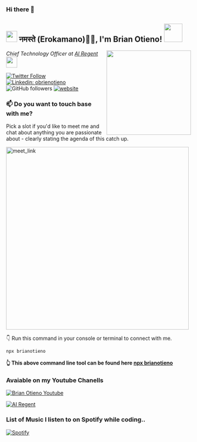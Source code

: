 ### Hi there 👋

<h2><img src="https://emojis.slackmojis.com/emojis/images/1531849430/4246/blob-sunglasses.gif?1531849430" width="30"/> नमस्ते (Erokamano)🙏🏻, I'm Brian Otieno! <img src="https://media.giphy.com/media/12oufCB0MyZ1Go/giphy.gif" width="50"></h2>
<img align='right' src="https://media.giphy.com/media/M9gbBd9nbDrOTu1Mqx/giphy.gif" width="230">
<p><em>Chief Technology Officer at <a href="https://www.regent-ai.com/">AI Regent
</a><img src="https://media.giphy.com/media/WUlplcMpOCEmTGBtBW/giphy.gif" width="30"> 
</em></p>

[![Twitter Follow](https://img.shields.io/twitter/follow/misteranmol?label=Follow)](https://twitter.com/intent/follow?screen_name=obrienotieno)
[![Linkedin: obrienotieno](https://img.shields.io/badge/-Brian-blue?style=flat-square&logo=Linkedin&logoColor=white&link=https://www.linkedin.com/in/obrienotieno/)](https://www.linkedin.com/in/obrienotieno/)
![GitHub followers](https://img.shields.io/github/followers/BrianOtieno?label=Follow&style=social)
[![website](https://img.shields.io/badge/Website-46a2f1.svg?&style=flat-square&logo=Google-Chrome&logoColor=white&link=https://anmolsingh.me/)](https://regent-ai.com/)

### 📫 Do you want to touch base with me?

Pick a slot if you'd like to meet me and chat about anything you are passionate about - clearly stating the agenda of this catch up.

<a href="https://calendly.com/brianotieno/30min" target="_blank"><img width="498" alt="meet_link" src="https://user-images.githubusercontent.com/15426564/144297439-f530f383-e73e-41e0-9914-a9b7d3f432e5.png"></a>

👇 Run this command in your console or terminal to connect with me.

```bash
npx brianotieno
```
**👆 This above command line tool can be found here [npx brianotieno](https://github.com/BrianOtieno/npx-card)**

<!--
**BrianOtieno/BrianOtieno** is a ✨ _special_ ✨ repository because its `README.md` (this file) appears on your GitHub profile.

Here are some ideas to get you started:

- 🔭 I’m currently working on ...
- 🌱 I’m currently learning ...
- 👯 I’m looking to collaborate on ...
- 🤔 I’m looking for help with ...
- 💬 Ask me about ...
- 📫 How to reach me: ...
- 😄 Pronouns: ...
- ⚡ Fun fact: ...
-->

### Avaiable on my Youtube Chanells

[![Brian Otieno Youtube](https://github.com/alxrm/youtube-play-icon/blob/master/art/play.gif?raw=true)](https://www.youtube.com/@OBrienOtieno)

[![AI Regent](https://github.com/alxrm/youtube-play-icon/blob/master/art/play.gif?raw=true)](https://www.youtube.com/@AiRegent)

### List of Music I listen to on Spotify while coding..


[![Spotify](https://spotify-github-readme.vercel.app/api/spotify)](https://open.spotify.com/playlist/4NzxLuLTPFSnJeHYt7Ds8a)
